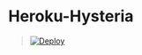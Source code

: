 # Heroku-Hysteria
> [![Deploy](https://www.herokucdn.com/deploy/button.png)](https://dashboard.heroku.com/new?template=https://github.com/thucsc/Heroku-H)
